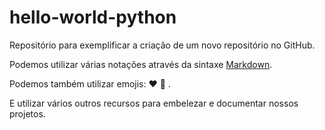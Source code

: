 # hello-world-python

Repositório para exemplificar a criação de um novo repositório no GitHub.

Podemos utilizar várias notações através da sintaxe [Markdown](https://www.markdownguide.org/basic-syntax/).

Podemos também utilizar emojis: ❤️ 🚀 .

E utilizar vários outros recursos para embelezar e documentar nossos projetos.
